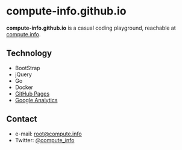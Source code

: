 compute-info.github.io
======
**compute-info.github.io** is a casual coding playground, reachable at [compute.info](https://compute.info).

## Technology
* BootStrap
* jQuery
* Go
* Docker
* [GitHub Pages](http://pages.github.com/)
* [Google Analytics](https://analytics.google.com)

## Contact
* e-mail: root@compute.info
* Twitter: [@compute_info](https://twitter.com/compute_info "compute_info on twitter")
